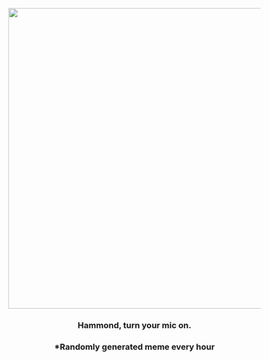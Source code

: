 <p align="center">
        <img src="https://i.redd.it/bv8gscnaxtc91.jpg" width="600" height="600">
        </p>
        <h3 align="center">Hammond, turn your mic on.</h3>
        <h3 align="center">*Randomly generated meme every hour</h3>
    